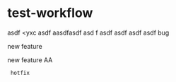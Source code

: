 # test-workflow

asdf
<yxc
asdf
aasdfasdf asd f
asdf asdf
asdf
asdf
 bug

     
 new feature

 new feature AA



     hotfix
